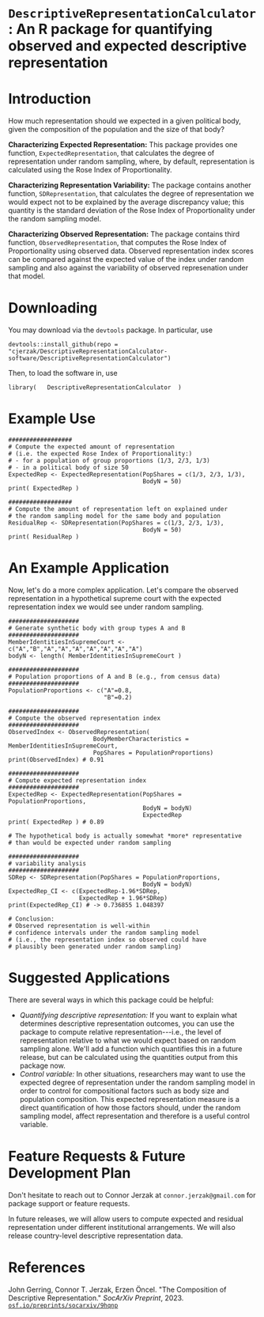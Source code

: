 # `DescriptiveRepresentationCalculator`: An R package for quantifying observed and expected descriptive representation 

# Introduction
How much representation should we expected in a given political body, given the composition of the population and the size of that body? 

**Characterizing Expected Representation:** This package provides one function, `ExpectedRepresentation`, that calculates the degree of representation under random sampling, where, by default, representation is calculated using the Rose Index of Proportionality. 

**Characterizing Representation Variability:** The package contains another function, `SDRepresentation`, that calculates the degree of representation we would expect not to be explained by the average discrepancy value; this quantity is the standard deviation of the Rose Index of Proportionality under the random sampling model.

**Characterizing Observed Representation:** The package contains third function, `ObservedRepresentation`, that computes the Rose Index of Proportionality using observed data. Observed representation index scores can be compared against the expected value of the index under random sampling and also against the variability of observed represenation under that model. 

# Downloading 
You may download via the `devtools` package. In particular, use 

```
devtools::install_github(repo = "cjerzak/DescriptiveRepresentationCalculator-software/DescriptiveRepresentationCalculator")
```

Then, to load the software in, use 
```
library(   DescriptiveRepresentationCalculator  ) 
```

# Example Use
```
##################
# Compute the expected amount of representation
# (i.e. the expected Rose Index of Proportionality:)
# - for a population of group proportions (1/3, 2/3, 1/3) 
# - in a political body of size 50
ExpectedRep <- ExpectedRepresentation(PopShares = c(1/3, 2/3, 1/3),
                                      BodyN = 50)
print( ExpectedRep )

##################
# Compute the amount of representation left on explained under 
# the random sampling model for the same body and population
ResidualRep <- SDRepresentation(PopShares = c(1/3, 2/3, 1/3),
                                      BodyN = 50)
print( ResidualRep )
```

# An Example Application 
Now, let's do a more complex application. Let's compare the observed representation in a hypothetical supreme court with the expected representation index we would see under random sampling. 
```
####################
# Generate synthetic body with group types A and B
####################
MemberIdentitiesInSupremeCourt <- c("A","B","A","A","A","A","A","A","A")
bodyN <- length( MemberIdentitiesInSupremeCourt ) 

####################
# Population proportions of A and B (e.g., from census data)
####################
PopulationProportions <- c("A"=0.8,
                           "B"=0.2)

####################
# Compute the observed representation index
####################
ObservedIndex <- ObservedRepresentation(
                        BodyMemberCharacteristics = MemberIdentitiesInSupremeCourt,
                        PopShares = PopulationProportions)
print(ObservedIndex) # 0.91

####################
# Compute expected representation index
####################
ExpectedRep <- ExpectedRepresentation(PopShares = PopulationProportions,
                                      BodyN = bodyN)
                                      ExpectedRep
print( ExpectedRep ) # 0.89

# The hypothetical body is actually somewhat *more* representative
# than would be expected under random sampling

####################
# variability analysis
####################
SDRep <- SDRepresentation(PopShares = PopulationProportions,
                                      BodyN = bodyN)
ExpectedRep_CI <- c(ExpectedRep-1.96*SDRep, 
                    ExpectedRep + 1.96*SDRep)
print(ExpectedRep_CI) # -> 0.736855 1.048397

# Conclusion: 
# Observed representation is well-within 
# confidence intervals under the random sampling model
# (i.e., the representation index so observed could have
# plausibly been generated under random sampling)
```

# Suggested Applications
There are several ways in which this package could be helpful: 
- *Quantifying descriptive representation:* If you want to explain what determines descriptive representation outcomes, you can use the package to compute relative representation---i.e., the level of representation relative to what we would expect based on random sampling alone. We'll add a function which quantifies this in a future release, but can be calculated using the quantities output from this package now. 
- *Control variable:* In other situations, researchers may want to use the expected degree of representation under the random sampling model in order to control for compositional factors such as body size and population composition. This expected representation measure is a direct quantification of how those factors should, under the random sampling model, affect representation and therefore is a useful control variable. 

# Feature Requests & Future Development Plan
Don't hesitate to reach out to Connor Jerzak at `connor.jerzak@gmail.com` for package support or feature requests.

In future releases, we will allow users to compute expected and residual representation under different institutional arrangements. We will also release country-level descriptive representation data. 

# References
John Gerring, Connor T. Jerzak, Erzen Öncel. "The Composition of Descriptive Representation." *SocArXiv Preprint*, 2023. [`osf.io/preprints/socarxiv/9hqnp`](https://osf.io/preprints/socarxiv/9hqnp)

